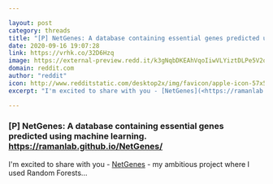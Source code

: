 ```yaml
---

layout: post
category: threads
title: "[P] NetGenes: A database containing essential genes predicted using machine learning. https://ramanlab.github.io/NetGenes/"
date: 2020-09-16 19:07:28
link: https://vrhk.co/32D6Hzq
image: https://external-preview.redd.it/k3gNqbDKEAhVqoIiwVLYiztDLPe5V2qd0pEGqdIiIJM.jpg?width=1200&height=628.272251309&auto=webp&crop=1200:628.272251309,smart&s=839332e49d28854bc6eaf52c78e89b1ab01e789e
domain: reddit.com
author: "reddit"
icon: http://www.redditstatic.com/desktop2x/img/favicon/apple-icon-57x57.png
excerpt: "I'm excited to share with you - [NetGenes](<https://ramanlab.github.io/NetGenes/index.html>) \- my ambitious project where I used Random Forests..."

---
```


### [P] NetGenes: A database containing essential genes predicted using machine learning. https://ramanlab.github.io/NetGenes/

I'm excited to share with you - [NetGenes](<https://ramanlab.github.io/NetGenes/index.html>) \- my ambitious project where I used Random Forests...